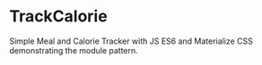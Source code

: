 # TrackCalorie
 Simple Meal and Calorie Tracker with JS ES6 and Materialize CSS demonstrating the module pattern. 
